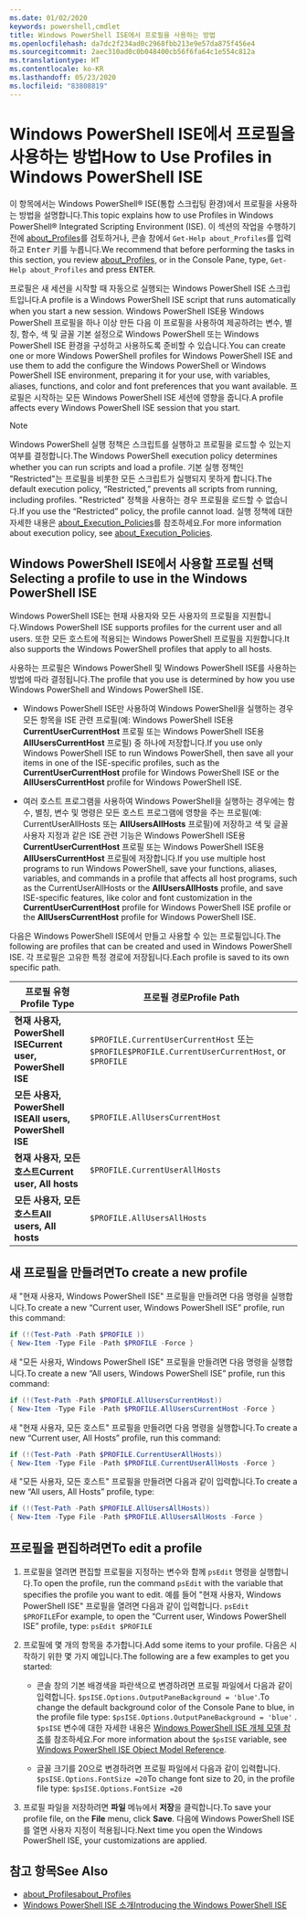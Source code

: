 ```yaml
---
ms.date: 01/02/2020
keywords: powershell,cmdlet
title: Windows PowerShell ISE에서 프로필을 사용하는 방법
ms.openlocfilehash: da7dc2f234ad0c2968fbb213e9e57da875f456e4
ms.sourcegitcommit: 2aec310ad0c0b048400cb56f6fa64c1e554c812a
ms.translationtype: HT
ms.contentlocale: ko-KR
ms.lasthandoff: 05/23/2020
ms.locfileid: "83808819"
---
```

# <a name="how-to-use-profiles-in-windows-powershell-ise"></a><span data-ttu-id="4275f-103">Windows PowerShell ISE에서 프로필을 사용하는 방법</span><span class="sxs-lookup"><span data-stu-id="4275f-103">How to Use Profiles in Windows PowerShell ISE</span></span>

<span data-ttu-id="4275f-104">이 항목에서는 Windows PowerShell® ISE(통합 스크립팅 환경)에서 프로필을 사용하는 방법을 설명합니다.</span><span class="sxs-lookup"><span data-stu-id="4275f-104">This topic explains how to use Profiles in Windows PowerShell® Integrated Scripting Environment (ISE).</span></span> <span data-ttu-id="4275f-105">이 섹션의 작업을 수행하기 전에 [about_Profiles](/powershell/module/microsoft.powershell.core/about/about_profiles)를 검토하거나, 콘솔 창에서 `Get-Help about_Profiles`를 입력하고 <kbd>Enter</kbd> 키를 누릅니다.</span><span class="sxs-lookup"><span data-stu-id="4275f-105">We recommend that before performing the tasks in this section, you review [about_Profiles](/powershell/module/microsoft.powershell.core/about/about_profiles), or in the Console Pane, type, `Get-Help about_Profiles` and press <kbd>ENTER</kbd>.</span></span>

<span data-ttu-id="4275f-106">프로필은 새 세션을 시작할 때 자동으로 실행되는 Windows PowerShell ISE 스크립트입니다.</span><span class="sxs-lookup"><span data-stu-id="4275f-106">A profile is a Windows PowerShell ISE script that runs automatically when you start a new session.</span></span>
<span data-ttu-id="4275f-107">Windows PowerShell ISE용 Windows PowerShell 프로필을 하나 이상 만든 다음 이 프로필을 사용하여 제공하려는 변수, 별칭, 함수, 색 및 글꼴 기본 설정으로 Windows PowerShell 또는 Windows PowerShell ISE 환경을 구성하고 사용하도록 준비할 수 있습니다.</span><span class="sxs-lookup"><span data-stu-id="4275f-107">You can create one or more Windows PowerShell profiles for Windows PowerShell ISE and use them to add the configure the Windows PowerShell or Windows PowerShell ISE environment, preparing it for your use, with variables, aliases, functions, and color and font preferences that you want available.</span></span> <span data-ttu-id="4275f-108">프로필은 시작하는 모든 Windows PowerShell ISE 세션에 영향을 줍니다.</span><span class="sxs-lookup"><span data-stu-id="4275f-108">A profile affects every Windows PowerShell ISE session that you start.</span></span>

> [!NOTE]
> <span data-ttu-id="4275f-109">Windows PowerShell 실행 정책은 스크립트를 실행하고 프로필을 로드할 수 있는지 여부를 결정합니다.</span><span class="sxs-lookup"><span data-stu-id="4275f-109">The Windows PowerShell execution policy determines whether you can run scripts and load a profile.</span></span>
> <span data-ttu-id="4275f-110">기본 실행 정책인 "Restricted"는 프로필을 비롯한 모든 스크립트가 실행되지 못하게 합니다.</span><span class="sxs-lookup"><span data-stu-id="4275f-110">The default execution policy, “Restricted,” prevents all scripts from running, including profiles.</span></span>
> <span data-ttu-id="4275f-111">"Restricted" 정책을 사용하는 경우 프로필을 로드할 수 없습니다.</span><span class="sxs-lookup"><span data-stu-id="4275f-111">If you use the “Restricted” policy, the profile cannot load.</span></span> <span data-ttu-id="4275f-112">실행 정책에 대한 자세한 내용은 [about_Execution_Policies](/powershell/module/microsoft.powershell.core/about/about_execution_policies)를 참조하세요.</span><span class="sxs-lookup"><span data-stu-id="4275f-112">For more information about execution policy, see [about_Execution_Policies](/powershell/module/microsoft.powershell.core/about/about_execution_policies).</span></span>

## <a name="selecting-a-profile-to-use-in-the-windows-powershell-ise"></a><span data-ttu-id="4275f-113">Windows PowerShell ISE에서 사용할 프로필 선택</span><span class="sxs-lookup"><span data-stu-id="4275f-113">Selecting a profile to use in the Windows PowerShell ISE</span></span>

<span data-ttu-id="4275f-114">Windows PowerShell ISE는 현재 사용자와 모든 사용자의 프로필을 지원합니다.</span><span class="sxs-lookup"><span data-stu-id="4275f-114">Windows PowerShell ISE supports profiles for the current user and all users.</span></span> <span data-ttu-id="4275f-115">또한 모든 호스트에 적용되는 Windows PowerShell 프로필을 지원합니다.</span><span class="sxs-lookup"><span data-stu-id="4275f-115">It also supports the Windows PowerShell profiles that apply to all hosts.</span></span>

<span data-ttu-id="4275f-116">사용하는 프로필은 Windows PowerShell 및 Windows PowerShell ISE를 사용하는 방법에 따라 결정됩니다.</span><span class="sxs-lookup"><span data-stu-id="4275f-116">The profile that you use is determined by how you use Windows PowerShell and Windows PowerShell ISE.</span></span>

- <span data-ttu-id="4275f-117">Windows PowerShell ISE만 사용하여 Windows PowerShell을 실행하는 경우 모든 항목을 ISE 관련 프로필(예: Windows PowerShell ISE용 **CurrentUserCurrentHost** 프로필 또는 Windows PowerShell ISE용 **AllUsersCurrentHost** 프로필) 중 하나에 저장합니다.</span><span class="sxs-lookup"><span data-stu-id="4275f-117">If you use only Windows PowerShell ISE to run Windows PowerShell, then save all your items in one of the ISE-specific profiles, such as the **CurrentUserCurrentHost** profile for Windows PowerShell ISE or the **AllUsersCurrentHost** profile for Windows PowerShell ISE.</span></span>

- <span data-ttu-id="4275f-118">여러 호스트 프로그램을 사용하여 Windows PowerShell을 실행하는 경우에는 함수, 별칭, 변수 및 명령은 모든 호스트 프로그램에 영향을 주는 프로필(예: CurrentUserAllHosts 또는 **AllUsersAllHosts** 프로필)에 저장하고 색 및 글꼴 사용자 지정과 같은 ISE 관련 기능은 Windows PowerShell ISE용 **CurrentUserCurrentHost** 프로필 또는 Windows PowerShell ISE용 **AllUsersCurrentHost** 프로필에 저장합니다.</span><span class="sxs-lookup"><span data-stu-id="4275f-118">If you use multiple host programs to run Windows PowerShell, save your functions, aliases, variables, and commands in a profile that affects all host programs, such as the CurrentUserAllHosts or the **AllUsersAllHosts** profile, and save ISE-specific features, like color and font customization in the **CurrentUserCurrentHost** profile for Windows PowerShell ISE profile or the **AllUsersCurrentHost** profile for Windows PowerShell ISE.</span></span>

<span data-ttu-id="4275f-119">다음은 Windows PowerShell ISE에서 만들고 사용할 수 있는 프로필입니다.</span><span class="sxs-lookup"><span data-stu-id="4275f-119">The following are profiles that can be created and used in Windows PowerShell ISE.</span></span> <span data-ttu-id="4275f-120">각 프로필은 고유한 특정 경로에 저장됩니다.</span><span class="sxs-lookup"><span data-stu-id="4275f-120">Each profile is saved to its own specific path.</span></span>

|           <span data-ttu-id="4275f-121">프로필 유형</span><span class="sxs-lookup"><span data-stu-id="4275f-121">Profile Type</span></span>           |                   <span data-ttu-id="4275f-122">프로필 경로</span><span class="sxs-lookup"><span data-stu-id="4275f-122">Profile Path</span></span>                   |
| -------------------------------- | ------------------------------------------------ |
| <span data-ttu-id="4275f-123">**현재 사용자, PowerShell ISE**</span><span class="sxs-lookup"><span data-stu-id="4275f-123">**Current user, PowerShell ISE**</span></span> | <span data-ttu-id="4275f-124">`$PROFILE.CurrentUserCurrentHost` 또는 `$PROFILE`</span><span class="sxs-lookup"><span data-stu-id="4275f-124">`$PROFILE.CurrentUserCurrentHost`, or `$PROFILE`</span></span> |
| <span data-ttu-id="4275f-125">**모든 사용자, PowerShell ISE**</span><span class="sxs-lookup"><span data-stu-id="4275f-125">**All users, PowerShell ISE**</span></span>    | `$PROFILE.AllUsersCurrentHost`                   |
| <span data-ttu-id="4275f-126">**현재 사용자, 모든 호스트**</span><span class="sxs-lookup"><span data-stu-id="4275f-126">**Current user, All hosts**</span></span>      | `$PROFILE.CurrentUserAllHosts`                   |
| <span data-ttu-id="4275f-127">**모든 사용자, 모든 호스트**</span><span class="sxs-lookup"><span data-stu-id="4275f-127">**All users, All hosts**</span></span>         | `$PROFILE.AllUsersAllHosts`                      |

## <a name="to-create-a-new-profile"></a><span data-ttu-id="4275f-128">새 프로필을 만들려면</span><span class="sxs-lookup"><span data-stu-id="4275f-128">To create a new profile</span></span>

<span data-ttu-id="4275f-129">새 "현재 사용자, Windows PowerShell ISE" 프로필을 만들려면 다음 명령을 실행합니다.</span><span class="sxs-lookup"><span data-stu-id="4275f-129">To create a new “Current user, Windows PowerShell ISE” profile, run this command:</span></span>

```powershell
if (!(Test-Path -Path $PROFILE ))
{ New-Item -Type File -Path $PROFILE -Force }
```

<span data-ttu-id="4275f-130">새 "모든 사용자, Windows PowerShell ISE" 프로필을 만들려면 다음 명령을 실행합니다.</span><span class="sxs-lookup"><span data-stu-id="4275f-130">To create a new “All users, Windows PowerShell ISE” profile, run this command:</span></span>

```powershell
if (!(Test-Path -Path $PROFILE.AllUsersCurrentHost))
{ New-Item -Type File -Path $PROFILE.AllUsersCurrentHost -Force }
```

<span data-ttu-id="4275f-131">새 "현재 사용자, 모든 호스트" 프로필을 만들려면 다음 명령을 실행합니다.</span><span class="sxs-lookup"><span data-stu-id="4275f-131">To create a new “Current user, All Hosts” profile, run this command:</span></span>

```powershell
if (!(Test-Path -Path $PROFILE.CurrentUserAllHosts))
{ New-Item -Type File -Path $PROFILE.CurrentUserAllHosts -Force }
```

<span data-ttu-id="4275f-132">새 "모든 사용자, 모든 호스트" 프로필을 만들려면 다음과 같이 입력합니다.</span><span class="sxs-lookup"><span data-stu-id="4275f-132">To create a new “All users, All Hosts” profile, type:</span></span>

```powershell
if (!(Test-Path -Path $PROFILE.AllUsersAllHosts))
{ New-Item -Type File -Path $PROFILE.AllUsersAllHosts -Force }
```

## <a name="to-edit-a-profile"></a><span data-ttu-id="4275f-133">프로필을 편집하려면</span><span class="sxs-lookup"><span data-stu-id="4275f-133">To edit a profile</span></span>

1. <span data-ttu-id="4275f-134">프로필을 열려면 편집할 프로필을 지정하는 변수와 함께 `psEdit` 명령을 실행합니다.</span><span class="sxs-lookup"><span data-stu-id="4275f-134">To open the profile, run the command `psEdit` with the variable that specifies the profile you want to edit.</span></span> <span data-ttu-id="4275f-135">예를 들어 "현재 사용자, Windows PowerShell ISE" 프로필을 열려면 다음과 같이 입력합니다. `psEdit $PROFILE`</span><span class="sxs-lookup"><span data-stu-id="4275f-135">For example, to open the “Current user, Windows PowerShell ISE” profile, type: `psEdit $PROFILE`</span></span>

2. <span data-ttu-id="4275f-136">프로필에 몇 개의 항목을 추가합니다.</span><span class="sxs-lookup"><span data-stu-id="4275f-136">Add some items to your profile.</span></span> <span data-ttu-id="4275f-137">다음은 시작하기 위한 몇 가지 예입니다.</span><span class="sxs-lookup"><span data-stu-id="4275f-137">The following are a few examples to get you started:</span></span>

   - <span data-ttu-id="4275f-138">콘솔 창의 기본 배경색을 파란색으로 변경하려면 프로필 파일에서 다음과 같이 입력합니다. `$psISE.Options.OutputPaneBackground = 'blue'`.</span><span class="sxs-lookup"><span data-stu-id="4275f-138">To change the default background color of the Console Pane to blue, in the profile file type: `$psISE.Options.OutputPaneBackground = 'blue'` .</span></span> <span data-ttu-id="4275f-139">`$psISE` 변수에 대한 자세한 내용은 [Windows PowerShell ISE 개체 모델 참조](object-model/The-ISE-Object-Model-Hierarchy.md)를 참조하세요.</span><span class="sxs-lookup"><span data-stu-id="4275f-139">For more information about the `$psISE` variable, see [Windows PowerShell ISE Object Model Reference](object-model/The-ISE-Object-Model-Hierarchy.md).</span></span>

   - <span data-ttu-id="4275f-140">글꼴 크기를 20으로 변경하려면 프로필 파일에서 다음과 같이 입력합니다. `$psISE.Options.FontSize =20`</span><span class="sxs-lookup"><span data-stu-id="4275f-140">To change font size to 20, in the profile file type: `$psISE.Options.FontSize =20`</span></span>

3. <span data-ttu-id="4275f-141">프로필 파일을 저장하려면 **파일** 메뉴에서 **저장**을 클릭합니다.</span><span class="sxs-lookup"><span data-stu-id="4275f-141">To save your profile file, on the **File** menu, click **Save**.</span></span> <span data-ttu-id="4275f-142">다음에 Windows PowerShell ISE를 열면 사용자 지정이 적용됩니다.</span><span class="sxs-lookup"><span data-stu-id="4275f-142">Next time you open the Windows PowerShell ISE, your customizations are applied.</span></span>

## <a name="see-also"></a><span data-ttu-id="4275f-143">참고 항목</span><span class="sxs-lookup"><span data-stu-id="4275f-143">See Also</span></span>

- [<span data-ttu-id="4275f-144">about_Profiles</span><span class="sxs-lookup"><span data-stu-id="4275f-144">about_Profiles</span></span>](/powershell/module/microsoft.powershell.core/about/about_profiles)
- [<span data-ttu-id="4275f-145">Windows PowerShell ISE 소개</span><span class="sxs-lookup"><span data-stu-id="4275f-145">Introducing the Windows PowerShell ISE</span></span>](Introducing-the-Windows-PowerShell-ISE.md)
